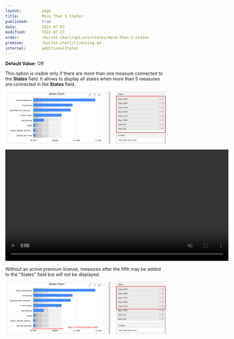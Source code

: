 ```yaml
---
layout:         page
title:          More Than 5 States
published:      true
date:           2022-07-07
modified:   	2022-07-27
order:          /bullet-chart/options/states/more-than-5-states
premium:        /bullet-chart/licensing.md
internal:       additionalStates
---
```


**Default Value:** Off

This option is visible only if there are more than one measure connected to the **States** field. It allows to display all states when more than 5 measures are connected in the **States** field. 

<img src="images/state-fields-more-than-5.png" width="700">

<video src="images/more-than-5-states-on.mp4" width="700" autoplay loop muted></video>

Without an active premium license, measures after the fifth may be added to the "States" field but will not be displayed.

<img src="images/only-5-states-displayed.png" width="700">